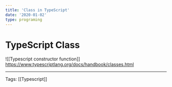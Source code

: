 ```yaml
---
title: 'Class in TypeScript'
date: '2020-01-02'
type: programing 
---
```


# TypeScript Class


![[Typescript constructor function]]
https://www.typescriptlang.org/docs/handbook/classes.html

---
Tags: [[Typescript]]